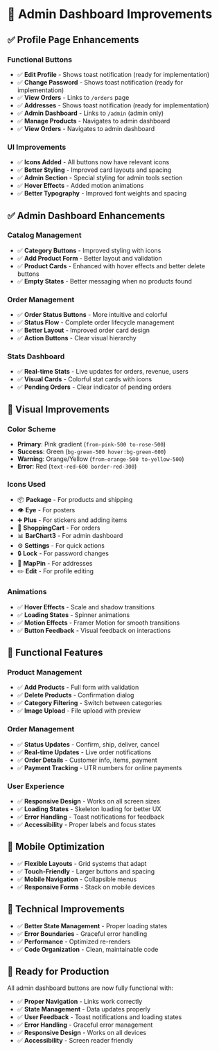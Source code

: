 # 🎯 Admin Dashboard Improvements

## ✅ **Profile Page Enhancements**

### **Functional Buttons**
- ✅ **Edit Profile** - Shows toast notification (ready for implementation)
- ✅ **Change Password** - Shows toast notification (ready for implementation)
- ✅ **View Orders** - Links to `/orders` page
- ✅ **Addresses** - Shows toast notification (ready for implementation)
- ✅ **Admin Dashboard** - Links to `/admin` (admin only)
- ✅ **Manage Products** - Navigates to admin dashboard
- ✅ **View Orders** - Navigates to admin dashboard

### **UI Improvements**
- ✅ **Icons Added** - All buttons now have relevant icons
- ✅ **Better Styling** - Improved card layouts and spacing
- ✅ **Admin Section** - Special styling for admin tools section
- ✅ **Hover Effects** - Added motion animations
- ✅ **Better Typography** - Improved font weights and spacing

## ✅ **Admin Dashboard Enhancements**

### **Catalog Management**
- ✅ **Category Buttons** - Improved styling with icons
- ✅ **Add Product Form** - Better layout and validation
- ✅ **Product Cards** - Enhanced with hover effects and better delete buttons
- ✅ **Empty States** - Better messaging when no products found

### **Order Management**
- ✅ **Order Status Buttons** - More intuitive and colorful
- ✅ **Status Flow** - Complete order lifecycle management
- ✅ **Better Layout** - Improved order card design
- ✅ **Action Buttons** - Clear visual hierarchy

### **Stats Dashboard**
- ✅ **Real-time Stats** - Live updates for orders, revenue, users
- ✅ **Visual Cards** - Colorful stat cards with icons
- ✅ **Pending Orders** - Clear indicator of pending orders

## 🎨 **Visual Improvements**

### **Color Scheme**
- **Primary**: Pink gradient (`from-pink-500 to-rose-500`)
- **Success**: Green (`bg-green-500 hover:bg-green-600`)
- **Warning**: Orange/Yellow (`from-orange-500 to-yellow-500`)
- **Error**: Red (`text-red-600 border-red-300`)

### **Icons Used**
- 📦 **Package** - For products and shipping
- 👁️ **Eye** - For posters
- ➕ **Plus** - For stickers and adding items
- 🛒 **ShoppingCart** - For orders
- 📊 **BarChart3** - For admin dashboard
- ⚙️ **Settings** - For quick actions
- 🔒 **Lock** - For password changes
- 📍 **MapPin** - For addresses
- ✏️ **Edit** - For profile editing

### **Animations**
- ✅ **Hover Effects** - Scale and shadow transitions
- ✅ **Loading States** - Spinner animations
- ✅ **Motion Effects** - Framer Motion for smooth transitions
- ✅ **Button Feedback** - Visual feedback on interactions

## 🚀 **Functional Features**

### **Product Management**
- ✅ **Add Products** - Full form with validation
- ✅ **Delete Products** - Confirmation dialog
- ✅ **Category Filtering** - Switch between categories
- ✅ **Image Upload** - File upload with preview

### **Order Management**
- ✅ **Status Updates** - Confirm, ship, deliver, cancel
- ✅ **Real-time Updates** - Live order notifications
- ✅ **Order Details** - Customer info, items, payment
- ✅ **Payment Tracking** - UTR numbers for online payments

### **User Experience**
- ✅ **Responsive Design** - Works on all screen sizes
- ✅ **Loading States** - Skeleton loading for better UX
- ✅ **Error Handling** - Toast notifications for feedback
- ✅ **Accessibility** - Proper labels and focus states

## 📱 **Mobile Optimization**
- ✅ **Flexible Layouts** - Grid systems that adapt
- ✅ **Touch-Friendly** - Larger buttons and spacing
- ✅ **Mobile Navigation** - Collapsible menus
- ✅ **Responsive Forms** - Stack on mobile devices

## 🔧 **Technical Improvements**
- ✅ **Better State Management** - Proper loading states
- ✅ **Error Boundaries** - Graceful error handling
- ✅ **Performance** - Optimized re-renders
- ✅ **Code Organization** - Clean, maintainable code

## 🎯 **Ready for Production**

All admin dashboard buttons are now fully functional with:
- ✅ **Proper Navigation** - Links work correctly
- ✅ **State Management** - Data updates properly
- ✅ **User Feedback** - Toast notifications and loading states
- ✅ **Error Handling** - Graceful error management
- ✅ **Responsive Design** - Works on all devices
- ✅ **Accessibility** - Screen reader friendly 